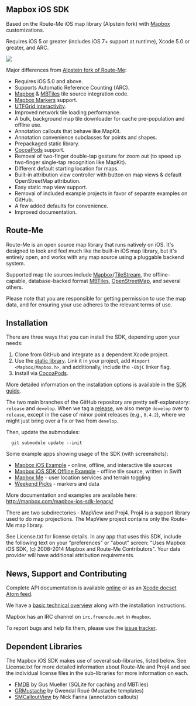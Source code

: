 Mapbox iOS SDK
--------------

Based on the Route-Me iOS map library (Alpstein fork) with [Mapbox](http://mapbox.com) customizations. 

Requires iOS 5 or greater (includes iOS 7+ support at runtime), Xcode 5.0 or greater, and ARC.

[![](https://raw.github.com/mapbox/mapbox-ios-sdk-legacy/packaging/screenshot.png)]()

Major differences from [Alpstein fork of Route-Me](https://github.com/Alpstein/route-me): 

 * Requires iOS 5.0 and above. 
 * Supports Automatic Reference Counting (ARC). 
 * [Mapbox](http://mapbox.com) & [MBTiles](http://mbtiles.org) tile source integration code. 
 * [Mapbox Markers](http://mapbox.com/blog/markers/) support. 
 * [UTFGrid interactivity](http://mapbox.com/mbtiles-spec/utfgrid/). 
 * Improved network tile loading performance. 
 * A bulk, background map tile downloader for cache pre-population and offline use. 
 * Annotation callouts that behave like MapKit. 
 * Annotation convenience subclasses for points and shapes. 
 * Prepackaged static library. 
 * [CocoaPods](http://cocoapods.org) support. 
 * Removal of two-finger double-tap gesture for zoom out (to speed up two-finger single-tap recognition like MapKit). 
 * Different default starting location for maps. 
 * Built-in attribution view controller with button on map views & default OpenStreetMap attribution. 
 * Easy static map view support. 
 * Removal of included example projects in favor of separate examples on GitHub. 
 * A few added defaults for convenience. 
 * Improved documentation. 


Route-Me
--------

Route-Me is an open source map library that runs natively on iOS.  It's designed to look and feel much like the built-in iOS map library, but it's entirely open, and works with any map source using a pluggable backend system. 

Supported map tile sources include [Mapbox](http://mapbox.com/developers/api/)/[TileStream](https://github.com/mapbox/tilestream), the offline-capable, database-backed format [MBTiles](http://mbtiles.org), [OpenStreetMap](http://www.openstreetmap.org), and several others. 

Please note that you are responsible for getting permission to use the map data, and for ensuring your use adheres to the relevant terms of use.

Installation
------------

There are three ways that you can install the SDK, depending upon your needs: 

 1. Clone from GitHub and integrate as a dependent Xcode project. 
 1. Use the [static library](http://mapbox-ios-sdk.s3.amazonaws.com/index.html). Link it in your project, add `#import <Mapbox/Mapbox.h>`, and additionally, include the `-ObjC` linker flag. 
 1. Install via [CocoaPods](http://cocoapods.org). 

More detailed information on the installation options is available in the [SDK guide](http://mapbox.com/mapbox-ios-sdk-legacy/). 

The two main branches of the GitHub repository are pretty self-explanatory: `release` and `develop`. When we tag a [release](https://github.com/mapbox/mapbox-ios-sdk-legacy/tags), we also merge `develop` over to `release`, except in the case of minor point releases (e.g., `0.4.2`), where we might just bring over a fix or two from `develop`. 

Then, update the submodules:

      git submodule update --init

Some example apps showing usage of the SDK (with screenshots):

 * [Mapbox iOS Example](https://github.com/mapbox/mapbox-ios-example) - online, offline, and interactive tile sources
 * [Mapbox iOS SDK Offline Example](https://github.com/mapbox/mapbox-ios-sdk-offline) - offline tile source, written in Swift
 * [Mapbox Me](https://github.com/mapbox/mapbox-me) - user location services and terrain toggling
 * [Weekend Picks](https://github.com/mapbox/weekend-picks-template-ios) - markers and data

More documentation and examples are available here: http://mapbox.com/mapbox-ios-sdk-legacy/

There are two subdirectories - MapView and Proj4. Proj4 is a support library used to do map projections. The MapView project contains only the Route-Me map library. 

See License.txt for license details. In any app that uses this SDK, include the following text on your "preferences" or "about" screen: "Uses Mapbox iOS SDK, (c) 2008-2014 Mapbox and Route-Me Contributors". Your data provider will have additional attribution requirements.

News, Support and Contributing
------------------------------

Complete API documentation is available [online](http://mapbox.com/mapbox-ios-sdk-legacy/api/) or as an [Xcode docset Atom feed](http://mapbox.com/mapbox-ios-sdk-legacy/Docs/publish/docset.atom). 

We have a [basic technical overview](http://mapbox.com/mapbox-ios-sdk-legacy/) along with the installation instructions. 

Mapbox has an IRC channel on `irc.freenode.net` in `#mapbox`. 

To report bugs and help fix them, please use the [issue tracker](https://github.com/mapbox/mapbox-ios-sdk-legacy/issues). 

Dependent Libraries
-------------------

The Mapbox iOS SDK makes use of several sub-libraries, listed below. See License.txt for more detailed information about Route-Me and Proj4 and see the individual license files in the sub-libraries for more information on each. 

 * [FMDB](https://github.com/ccgus/fmdb) by Gus Mueller (SQLite for caching and MBTiles)
 * [GRMustache](https://github.com/groue/GRMustache) by Gwendal Roué (Mustache templates)
 * [SMCalloutView](https://github.com/nfarina/calloutview) by Nick Farina (annotation callouts)
